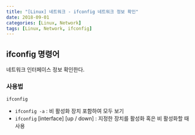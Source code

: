 ```yaml
---
title: "[Linux] 네트워크 - ifconfig 네트워크 정보 확인"
date: 2018-09-01
categories: [Linux, Network]
tags: [Linux, Network, ifconfig]
---
```


## ifconfig 명령어
네트워크 인터페이스 정보 확인한다.

### 사용법
```
ifconfig
```
- `ifconfig -a` : 비 활성화 장치 포함하여 모두 보기
- `ifconfig` [interface] [up / down] : 지정한 장치를 활성화 혹은 비 활성화할 때 사용